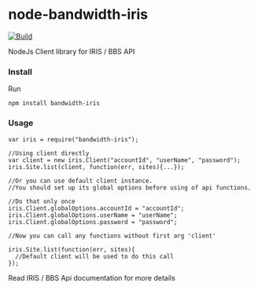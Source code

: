 # node-bandwidth-iris

[![Build](https://travis-ci.org/bandwidthcom/node-bandwidth-iris.png)](https://travis-ci.org/bandwidthcom/node-bandwidth-iris)

NodeJs Client library for IRIS / BBS API

### Install

Run

```
npm install bandwidth-iris
```

### Usage

```
var iris = require("bandwidth-iris");

//Using client directly
var client = new iris.Client("accountId", "userName", "password");
iris.Site.list(client, function(err, sites){...}); 

//Or you can use default client instance. 
//You should set up its global options before using of api functions.

//Do that only once
iris.Client.globalOptions.accountId = "accountId";
iris.Client.globalOptions.userName = "userName";
iris.Client.globalOptions.password = "password";

//Now you can call any functions without first arg 'client'

iris.Site.list(function(err, sites){
  //Default client will be used to do this call 
});

```

Read IRIS / BBS Api documentation for more details


